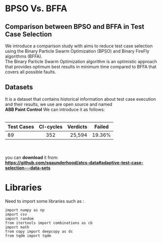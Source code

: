   
# BPSO Vs. BFFA 
## Comparison between BPSO and BFFA in Test Case Selection
We introduce a comparison study with aims to reduce test case selection using the Binary Particle Swarm Optimization (BPSO) and Binary FireFly algorithms (BFFA).<br />
The Binary Particle Swarm Optimization algorithm is an optimistic approach that provides optimum best results in minimum time compared to BFFA that covers all possible faults.
<br />
## Datasets <br />
It is a dataset that contains historical information about test case execution and their results, 
we use are open source and named<br /> **ABB Paint Control** 
We can introduce it as follows: <br /><br />

| Test Cases | CI-cycles | Verdicts | Failed |
| :---         |     :---:      |          ---: |     :---:      |
| 89   | 352     | 25,594    |     19.36%      |


<br /> <br /> you can **download** it from:<br /> 
**https://github.com/sqaunderhood/atcs-data#adaptive-test-case-selection---data-sets**

# Libraries 
 Need to import some libraries such as :<br />
 ```
import numpy as np
import csv
import random
from itertools import combinations as cb
import math
from copy import deepcopy as dc
from tqdm import tqdm
```





